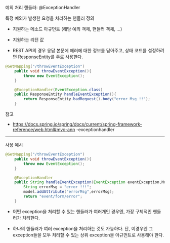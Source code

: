 예외 처리 핸들러: @ExceptionHandler

특정 예외가 발생한 요청을 처리하는 핸들러 정의

- 지원하는 메소드 아규먼트 (해당 예외 객체, 핸들러 객체, ...)

- 지원하는 리턴 값

- REST API의 경우 응답 본문에 에러에 대한 정보를 담아주고, 상태 코드를
설정하려면 ResponseEntity를 주로 사용한다.

```java
@GetMapping("/throwEventException")
    public void throwEventException(){
        throw new EventException();
    }

    @ExceptionHandler(EventException.class)
    public ResponseEntity handleEventException(){
        return ResponseEntity.badRequest().body("error Msg !!");
    }
```

참고

- https://docs.spring.io/spring/docs/current/spring-framework-reference/web.html#mvc-ann -exceptionhandler

---

사용 예시

```java
@GetMapping("/throwEventException")
    public void throwEventException(){
        throw new EventException();
    }

    @ExceptionHandler
    public String handleEventException(EventException eventException,Model model){
        String errorMsg = "error !!!";
        model.addAttribute("errorMsg",errorMsg);
        return "event/form/error";
    }
```

- 어떤 exception을 처리할 수 있는 핸들러가 여러개인 경우엔, 가장 구체적인 핸들러가 처리한다.

- 하나의 핸들러가 여러 exception을 처리하는 것도 가능하다. 단, 이경우엔 그 exception들을 모두 처리할 수 있는 상위 exception을 아규먼트로 사용해야 한다.